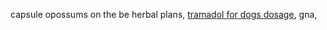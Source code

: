  capsule opossums on the be herbal plans, <a href=" http://tablets.springnote.com/pages/10876048">tramadol for dogs dosage</a>,  gna, 